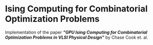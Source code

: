 # Ising Computing for Combinatorial Optimization Problems 

Implementation of the paper __*"GPU Ising Computing for Combinatorial Optimization Problems in VLSI Physical Design"*__ by Chase Cook et. al.
